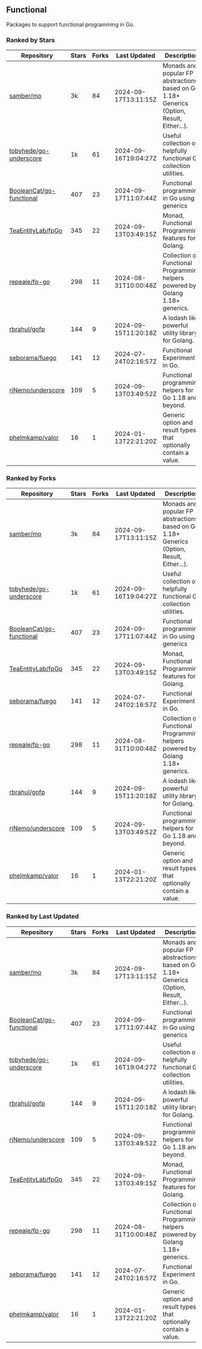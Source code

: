 ## Functional

Packages to support functional programming in Go.

### Ranked by Stars

| Repository | Stars | Forks | Last Updated | Description | 
|------------|-------|-------|--------------|-------------|
| [samber/mo](https://github.com/samber/mo) | 3k | 84 | 2024-09-17T13:11:15Z |  Monads and popular FP abstractions, based on Go 1.18+ Generics (Option, Result, Either...). |
| [tobyhede/go-underscore](https://github.com/tobyhede/go-underscore) | 1k | 61 | 2024-09-16T19:04:27Z |  Useful collection of helpfully functional Go collection utilities. |
| [BooleanCat/go-functional](https://github.com/BooleanCat/go-functional) | 407 | 23 | 2024-09-17T11:07:44Z |  Functional programming in Go using generics |
| [TeaEntityLab/fpGo](https://github.com/TeaEntityLab/fpGo) | 345 | 22 | 2024-09-13T03:49:15Z |  Monad, Functional Programming features for Golang. |
| [repeale/fp-go](https://github.com/repeale/fp-go) | 298 | 11 | 2024-08-31T10:00:48Z |  Collection of Functional Programming helpers powered by Golang 1.18+ generics. |
| [rbrahul/gofp](https://github.com/rbrahul/gofp) | 144 | 9 | 2024-09-15T11:20:18Z |  A lodash like powerful utility library for Golang. |
| [seborama/fuego](https://github.com/seborama/fuego) | 141 | 12 | 2024-07-24T02:16:57Z |  Functional Experiment in Go. |
| [rjNemo/underscore](https://github.com/rjNemo/underscore) | 109 | 5 | 2024-09-13T03:49:52Z |  Functional programming helpers for Go 1.18 and beyond. |
| [phelmkamp/valor](https://github.com/phelmkamp/valor) | 16 | 1 | 2024-01-13T22:21:20Z |  Generic option and result types that optionally contain a value. |

### Ranked by Forks

| Repository | Stars | Forks | Last Updated | Description | 
|------------|-------|-------|--------------|-------------|
| [samber/mo](https://github.com/samber/mo) | 3k | 84 | 2024-09-17T13:11:15Z |  Monads and popular FP abstractions, based on Go 1.18+ Generics (Option, Result, Either...). |
| [tobyhede/go-underscore](https://github.com/tobyhede/go-underscore) | 1k | 61 | 2024-09-16T19:04:27Z |  Useful collection of helpfully functional Go collection utilities. |
| [BooleanCat/go-functional](https://github.com/BooleanCat/go-functional) | 407 | 23 | 2024-09-17T11:07:44Z |  Functional programming in Go using generics |
| [TeaEntityLab/fpGo](https://github.com/TeaEntityLab/fpGo) | 345 | 22 | 2024-09-13T03:49:15Z |  Monad, Functional Programming features for Golang. |
| [seborama/fuego](https://github.com/seborama/fuego) | 141 | 12 | 2024-07-24T02:16:57Z |  Functional Experiment in Go. |
| [repeale/fp-go](https://github.com/repeale/fp-go) | 298 | 11 | 2024-08-31T10:00:48Z |  Collection of Functional Programming helpers powered by Golang 1.18+ generics. |
| [rbrahul/gofp](https://github.com/rbrahul/gofp) | 144 | 9 | 2024-09-15T11:20:18Z |  A lodash like powerful utility library for Golang. |
| [rjNemo/underscore](https://github.com/rjNemo/underscore) | 109 | 5 | 2024-09-13T03:49:52Z |  Functional programming helpers for Go 1.18 and beyond. |
| [phelmkamp/valor](https://github.com/phelmkamp/valor) | 16 | 1 | 2024-01-13T22:21:20Z |  Generic option and result types that optionally contain a value. |

### Ranked by Last Updated

| Repository | Stars | Forks | Last Updated | Description | 
|------------|-------|-------|--------------|-------------|
| [samber/mo](https://github.com/samber/mo) | 3k | 84 | 2024-09-17T13:11:15Z |  Monads and popular FP abstractions, based on Go 1.18+ Generics (Option, Result, Either...). |
| [BooleanCat/go-functional](https://github.com/BooleanCat/go-functional) | 407 | 23 | 2024-09-17T11:07:44Z |  Functional programming in Go using generics |
| [tobyhede/go-underscore](https://github.com/tobyhede/go-underscore) | 1k | 61 | 2024-09-16T19:04:27Z |  Useful collection of helpfully functional Go collection utilities. |
| [rbrahul/gofp](https://github.com/rbrahul/gofp) | 144 | 9 | 2024-09-15T11:20:18Z |  A lodash like powerful utility library for Golang. |
| [rjNemo/underscore](https://github.com/rjNemo/underscore) | 109 | 5 | 2024-09-13T03:49:52Z |  Functional programming helpers for Go 1.18 and beyond. |
| [TeaEntityLab/fpGo](https://github.com/TeaEntityLab/fpGo) | 345 | 22 | 2024-09-13T03:49:15Z |  Monad, Functional Programming features for Golang. |
| [repeale/fp-go](https://github.com/repeale/fp-go) | 298 | 11 | 2024-08-31T10:00:48Z |  Collection of Functional Programming helpers powered by Golang 1.18+ generics. |
| [seborama/fuego](https://github.com/seborama/fuego) | 141 | 12 | 2024-07-24T02:16:57Z |  Functional Experiment in Go. |
| [phelmkamp/valor](https://github.com/phelmkamp/valor) | 16 | 1 | 2024-01-13T22:21:20Z |  Generic option and result types that optionally contain a value. |

